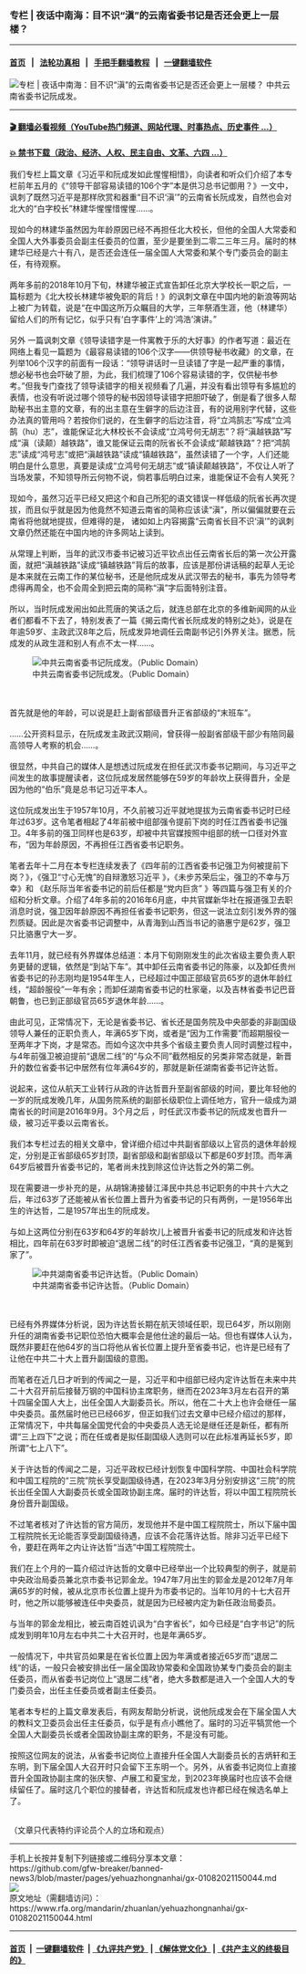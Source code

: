 ### 专栏 | 夜话中南海：目不识“滇”的云南省委书记是否还会更上一层楼？
------------------------

#### [首页](https://github.com/gfw-breaker/banned-news3/blob/master/README.md) &nbsp;&nbsp;|&nbsp;&nbsp; [法轮功真相](https://github.com/begood0513/basic/blob/master/README.md)  &nbsp;&nbsp;|&nbsp;&nbsp; [手把手翻墙教程](https://github.com/gfw-breaker/guides/wiki)  &nbsp;&nbsp;|&nbsp;&nbsp; [一键翻墙软件](https://github.com/gfw-breaker/nogfw/blob/master/README.md)  



<div id="headerimg">
 <img alt="专栏 | 夜话中南海：目不识“滇”的云南省委书记是否还会更上一层楼？" src="https://www.rfa.org/mandarin/zhuanlan/yehuazhongnanhai/gx-01082021150044.html/@@images/bcbfb843-62fc-428e-b87a-9d4a36e4274b.png" title="专栏 | 夜话中南海：目不识“滇”的云南省委书记是否还会更上一层楼？"/>
 <span class="lead_image_caption">
  中共云南省委书记阮成发。
 </span>
 <!-- zoomattribute -->
</div>

<hr/>


#### [ 🎬  翻墙必看视频（YouTube热门频道、网站代理、时事热点、历史事件 ...）](https://github.com/gfw-breaker/links/blob/master/banned.md)

#### [ 💥  禁书下载（政治、经济、人权、民主自由、文革、六四 ...）](https://github.com/gfw-breaker/books/blob/master/README.md)

<div id="storytext">
 <div class="sidebar">
 </div>
 <p>
  我们专栏上篇文章《习近平和阮成发如此惺惺相惜》，向读者和听众们介绍了本专栏前年五月的《“领导干部容易读错的106个字”本是供习总书记御用？》一文中，讽刺了既然习近平是那样欣赏和器重“目不识‘滇’”的云南省长阮成发，自然也会对北大的“白字校长”林建华惺惺惜惺惺……。
  <br/>
  <br/>
  现如今的林建华虽然因为年龄原因已经不再担任北大校长，但他的全国人大常委和全国人大外事委员会副主任委员的位置，至少是要坐到二零二三年三月。届时的林建华已经是六十有八，是否还会连任一届全国人大常委和某个专门委员会的副主任，有待观察。
  <br/>
  <br/>
  两年多前的2018年10月下旬，林建华被正式宣告卸任北京大学校长一职之后，一篇标题为《北大校长林建华被免职的背后！》的讽刺文章在中国内地的新浪等网站上被广为转载，说是“在中国这所万众瞩目的大学，三年祭酒生涯，他（林建华）留给人们的所有记忆，似乎只有‘白字事件’上的‘鸿浩’演讲。”
  <br/>
  <br/>
  另外 一篇讽刺文章《领导读错字是一件寓教于乐的大好事》的作者写道：最近在网络上看见一篇题为《最容易读错的106个汉字——供领导秘书收藏》的文章，在列举106个汉字的前面有一段话：“领导讲话时一旦读错了字是一起严重的事情，想必秘书也会吓破了胆，为此，我们梳理了106个容易读错的字，仅供秘书参考。”但我专门查找了领导读错字的相关视频看了几遍，并没有看出领导有多尴尬的表情，也没有听说过哪个领导的秘书因领导读错字把胆吓破了，倒是看了很多人帮助秘书出主意的文章，有的出主意在生僻字的后边注音，有的说用别字代替，这些办法真的管用吗？若按你们说的，在生僻字的后边注音，将“立鸿鹄志”写成“立鸿鹄（hu）志”，谁能保证北大林校长不会读成“立鸿号何无胡志”？将“滇越铁路”写成“滇（读颠）越铁路”，谁又能保证云南的阮省长不会读成“颠越铁路”？把“鸿鹄志”读成“鸿号志”或把“滇越铁路”读成“镇越铁路”，虽然读错了一个字，人们还能明白是什么意思，真要是读成“立鸿号何无胡志”或“镇读颠越铁路”，不仅让人听了当场发蒙，不知领导所云何物不说，倘若事后明白过来，谁能保证不会有人笑死？
  <br/>
  <br/>
  现如今，虽然习近平已经又把这个和自己所犯的语文错误一样低级的阮省长再次提拔，而且似乎就是因为他竟然不知道云南省的简称应该读“滇”，所以偏偏就要在云南省将他就地提拔，但难得的是， 诸如如上内容揭露“云南省长目不识‘滇’”的讽刺文章仍然还能在中国内地的许多网站上读到。
  <br/>
  <br/>
  从常理上判断，当年的武汉市委书记被习近平钦点出任云南省长后的第一次公开露面，就把“滇越铁路”读成“镇越铁路”背后的故事，应该是那份讲话稿的起草人无论是本来就在云南工作的某位秘书，还是他阮成发从武汉带去的秘书，事先为领导考虑得再周全，也不会周全到把云南的简称“滇”字后面特别注音。
  <br/>
  <br/>
  所以，当时阮成发闹出如此荒唐的笑话之后，就连总部在北京的多维新闻网的从业者们都看不下去了，特别发表了一篇《揭云南代省长阮成发的特别之处》，说是在年逾59岁、主政武汉8年之后，阮成发异地调任云南副书记引外界关注。据悉，阮成发的从政生涯和别人有点不太一样……。
 </p>
 <p>
  <figure class="image-richtext image-inline captioned" style="width:620px;">
   <img alt="中共云南省委书记阮成发。（Public Domain）" src="https://www.rfa.org/mandarin/zhuanlan/yehuazhongnanhai/gx-01082021150044.html/c7d55081-7a28-4f37-a591-00eff7069df3.jpg/@@images/2e31ed07-9c86-434d-b5bc-45638a6c28e8.jpeg" title="2"/>
   <figcaption class="image-caption">
    中共云南省委书记阮成发。（Public Domain）
   </figcaption>
   <small>
   </small>
  </figure>
  <br/>
  <br/>
  首先就是他的年龄，可以说是赶上副省部级晋升正省部级的“末班车”。
  <br/>
  <br/>
  ……公开资料显示，在阮成发主政武汉期间，曾获得一般副省部级干部少有陪同最高领导人考察的机会……。
  <br/>
  <br/>
  很显然，中共自己的媒体人是想透过阮成发在担任武汉市委书记期间，与习近平之间发生的故事提醒读者，这位阮成发居然能够在59岁的年龄坎上获得晋升，全是因为他的“伯乐”竟是总书记习近平本人。
  <br/>
  <br/>
  这位阮成发出生于1957年10月，不久前被习近平就地提拔为云南省委书记时已经年过63岁。这令笔者相起了4年前被中组部强令提前下岗的时任江西省委书记强卫。4年多前的强卫同样也是63岁，却被中共官媒按照中组部的统一口径对外宣布，“因为年龄原因，不再担任江西省委书记职务。
  <br/>
  <br/>
  笔者去年十二月在本专栏连续发表了《四年前的江西省委书记强卫为何被提前下岗？》，《强卫“寸心无愧”的自辩激怒习近平 》，《未步苏荣后尘，强卫的不幸与万幸》和 《赵乐际当年省委书记的前后任都是“党内巨贪” 》等四篇与强卫有关的介绍和分析文章。介绍了4年多前的2016年6月底，中共官媒新华社在报道强卫去职消息时说，强卫因年龄原因不再担任省委书记职务，但这一说法立刻引发外界的强烈质疑。因此是次省委书记调整中，从青海到山西当书记的骆惠宁是62岁，强卫只比骆惠宁大一岁。
  <br/>
  <br/>
  去年11月，就已经有外界媒体总结道：本月下旬刚刚发生的此次省级主要负责人职务更替的逻辑，依然是“到站下车”。其中卸任云南省委书记的陈豪，以及卸任贵州省委书记的孙志刚均是1954年生人，已经超过中国正部级官员65岁的退休年龄红线，“超龄服役”一年有余；而卸任湖南省委书记的杜家毫，以及吉林省委书记巴音朝鲁，也已到正部级官员65岁退休年龄……。
  <br/>
  <br/>
  由此可见，正常情况下，无论是省委书记、省长还是国务院及中央部委的非副国级领导人兼任的正职负责人，年满65岁下岗，或者是“因为工作需要”而超期服役一至两年才下岗，才是常态。而如今这次中共多个省级主要负责人同时调整过程中，与4年前强卫被迫提前“退居二线”的“与众不同”截然相反的另类非常态就是，新晋升的数位省委书记中居然有位年满64岁的，那就是新任湖南省委书记许达哲。
  <br/>
  <br/>
  说起来，这位从航天工业转行从政的许达哲晋升至副省部级的时间，要比年轻他的一岁的阮成发晚几年，从国务院系统的副部长级职位上调任地方，官升一级成为湖南省长的时间是2016年9月。3个月之后 ，时任武汉市委书记的阮成发也晋升一级，被习近平委以云南省长。
  <br/>
  <br/>
  我们本专栏过去的相关文章中，曾详细介绍过中共副省部级以上官员的退休年龄规定，分别是正省部级65岁封顶，副省部级和副省部级以下都是60岁封顶。而年满64岁后被晋升省委书记的，笔者尚未找到除这位许达哲之外的第二例。
  <br/>
  <br/>
  现在需要进一步补充的是，从胡锦涛接替江泽民中共总书记职务的中共十六大之后，年过63岁了还能被从省长位置上晋升为省委书记的只有两例，一是1956年出生的许达哲，二是1957年出生的阮成发。
  <br/>
  <br/>
  与如上这两位分别在63岁和64岁的年龄坎儿上被晋升省委书记的阮成发和许达哲相比，四年前在63岁时即被迫“退居二线”的时任江西省委书记强卫，“真的是冤到家了”。
 </p>
 <p>
  <figure class="image-richtext image-inline captioned" style="width:622px;">
   <img alt="中共湖南省委书记许达哲。（Public Domain）" src="https://www.rfa.org/mandarin/zhuanlan/yehuazhongnanhai/gx-01082021150044.html/qp6l-fxvixet4072286.jpg/@@images/c1c95e9a-0cc6-4c0b-9b29-00335fc7e47e.jpeg" title="3"/>
   <figcaption class="image-caption">
    中共湖南省委书记许达哲。（Public Domain）
   </figcaption>
   <small>
   </small>
  </figure>
  <br/>
  <br/>
  已经有外界媒体分析说，因为许达哲长期在航天领域任职，现已64岁，所以刚刚升任的湖南省委书记职位恐怕大概率会是他仕途的最后一站。但也有媒体人认为，既然非要赶在他64岁的当口将他从省长位置上提升至省委书记，也许是已经有了让他在中共二十大上晋升副国级的意图。
  <br/>
  <br/>
  而笔者在近几日才听到的传闻之一是，习近平和中组部已经内定许达哲在未来中共二十大召开前后接替万钢的中国科协主席职务，继而在2023年3月左右召开的第十四届全国人大上，出任全国人大副委员长。所以，他在二十大上也许会继任一届中央委员。虽然届时他已已经66岁，但正如我们过去文章中已经介绍过的那样，正常情况下，中共每届全国党代会的中央委员人选无论是继任还是新任，都有所谓“三上四下”之说；而在任或者是拟任副国级人选则可以在此标准再延长5岁，即所谓“七上八下”。
  <br/>
  <br/>
  关于许达哲的传闻之二是，习近平政权已经计划恢复中国科学院、中国社会科学院和中国工程院的“三院”院长享受副国级待遇，在2023年3月分别安排这“三院”的院长出任全国人大副委员长或全国政协副主席。届时的许达哲，将以中国工程院院长身份晋升副国级。
  <br/>
  <br/>
  不过笔者核对了许达哲的官方简历，发现他并不是中国工程院院士，所以下届中国工程院院长无论能否享受副国级待遇，应该不会花落许达哲。除非习近平已经下令，要赶在两年之内让许达哲“当选”中国工程院院士。
  <br/>
  <br/>
  我们在上个月的一篇介绍过许达哲的文章中已经举出一个比较典型的例子，就是前中央政治局委员兼北京市委书记郭金龙。1947年7月出生的郭金龙是2012年7月年满65岁的时候，被从北京市长位置上提升为市委书记的。当年10月的十七大召开时，他之所以能够被连任中央委员，就是因为已经被内定为新任政治局委员。
  <br/>
  <br/>
  与当年的郭金龙相比，被云南百姓讥讽为“白字省长”，如今已经是“白字书记”的阮成发到明年10月左右中共二十大召开时，也是年满65岁。
  <br/>
  <br/>
  一般情况下，中共官员如果是在省长位置上因为年满或者接近65岁而“退居二线“的话，一般只会被安排出任一届全国政协常委和全国政协某专门委员会的副主任委员，而从省委书记岗位上“退居二线”者，绝大多数都是进入一个全国人大的专门委员会，出任主任委员或者副主任委员。
  <br/>
  <br/>
  笔者本专栏的上篇文章发表后，有网友帮助分析说，说他阮成发会在下届全国人大的教科文卫委员会出任主任委员，似乎是有点小瞧他了。届时的习近平犒赏他一个全国人大副委员长或者全国政协副主席的职务，不是没有可能。
  <br/>
  <br/>
  按照这位网友的说法，从省委书记岗位上直接升任全国人大副委员长的吉炳轩和王东明，到下届全国人大召开时只会留下王东明一个。另外，从省委书记岗位上直接晋升全国政协副主席的张庆黎、卢展工和夏宝龙，到2023年换届时也应该不会继续留任了。届时这几个职位的接替者，许达哲和阮成发也许都已经在候选名单上了。
 </p>
 <p>
  <br/>
  （文章只代表特约评论员个人的立场和观点）
 </p>
</div>

<hr/>
手机上长按并复制下列链接或二维码分享本文章：<br/>
https://github.com/gfw-breaker/banned-news3/blob/master/pages/yehuazhongnanhai/gx-01082021150044.md <br/>
<a href='https://github.com/gfw-breaker/banned-news3/blob/master/pages/yehuazhongnanhai/gx-01082021150044.md'><img src='https://github.com/gfw-breaker/banned-news3/blob/master/pages/yehuazhongnanhai/gx-01082021150044.md.png'/></a> <br/>
原文地址（需翻墙访问）：https://www.rfa.org/mandarin/zhuanlan/yehuazhongnanhai/gx-01082021150044.html


------------------------
#### [首页](https://github.com/gfw-breaker/banned-news3/blob/master/README.md) &nbsp;|&nbsp; [一键翻墙软件](https://github.com/gfw-breaker/nogfw/blob/master/README.md) &nbsp;| [《九评共产党》](https://github.com/gfw-breaker/9ping.md/blob/master/README.md#九评之一评共产党是什么) | [《解体党文化》](https://github.com/gfw-breaker/jtdwh.md/blob/master/README.md) | [《共产主义的终极目的》](https://github.com/gfw-breaker/gczydzjmd.md/blob/master/README.md)


<img src='http://gfw-breaker.win/banned-news3/pages/yehuazhongnanhai/gx-01082021150044.md' width='0px' height='0px'/>